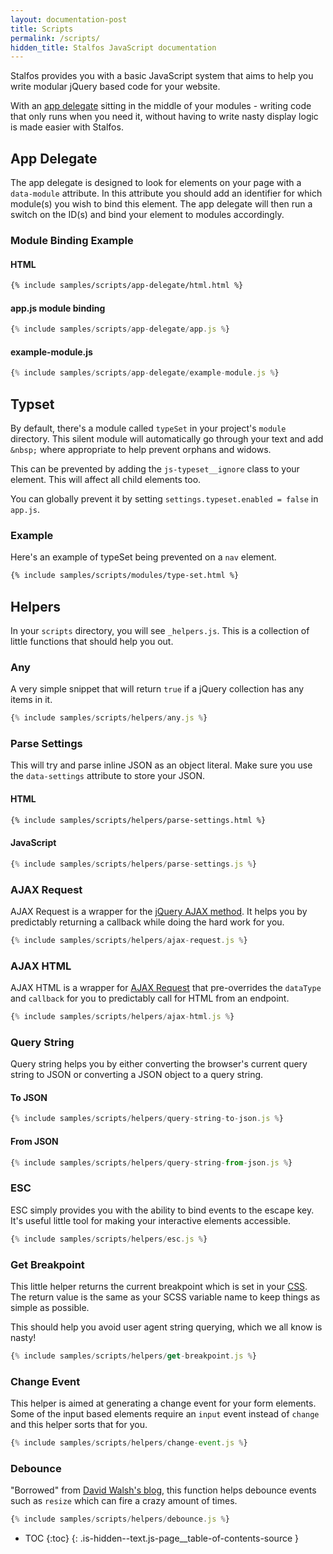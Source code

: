 ```yaml
---
layout: documentation-post
title: Scripts
permalink: /scripts/
hidden_title: Stalfos JavaScript documentation 
---
```


Stalfos provides you with a basic JavaScript system that aims to help you write modular jQuery based code for your website. 

With an [app delegate](#app-delegate) sitting in the middle of your modules - writing code that only runs when you need it, without having to write nasty display logic is made easier with Stalfos.

## App Delegate

The app delegate is designed to look for elements on your page with a `data-module` attribute. In this attribute you should add an identifier for which module(s) you wish to bind this element. The app delegate will then run a switch on the ID(s) and bind your element to modules accordingly.

### Module Binding Example

#### HTML
```html
{% include samples/scripts/app-delegate/html.html %}
```

#### app.js module binding
```javascript
{% include samples/scripts/app-delegate/app.js %}
```

#### example-module.js
```javascript
{% include samples/scripts/app-delegate/example-module.js %}
```

## Typset 

By default, there's a module called `typeSet` in your project's `module` directory. This silent module will automatically go through your text and add `&nbsp;` where appropriate to help prevent orphans and widows.

This can be prevented by adding the `js-typeset__ignore` class to your element. This will affect all child elements too.

You can globally prevent it by setting `settings.typeset.enabled = false` in `app.js`.

### Example 

Here's an example of typeSet being prevented on a `nav` element.

```html
{% include samples/scripts/modules/type-set.html %}
```

## Helpers

In your `scripts` directory, you will see `_helpers.js`. This is a collection of little functions that should help you out.

### Any

A very simple snippet that will return `true` if a jQuery collection has any items in it.

```javascript
{% include samples/scripts/helpers/any.js %}
```

### Parse Settings

This will try and parse inline JSON as an object literal. Make sure you use the `data-settings` attribute to store your JSON.

#### HTML
```html
{% include samples/scripts/helpers/parse-settings.html %}
```


#### JavaScript
```javascript
{% include samples/scripts/helpers/parse-settings.js %}
```

### AJAX Request

AJAX Request is a wrapper for the [jQuery AJAX method](http://api.jquery.com/jquery.ajax/). It helps you by predictably returning a callback while doing the hard work for you. 

```javascript
{% include samples/scripts/helpers/ajax-request.js %}
```

### AJAX HTML

AJAX HTML is a wrapper for [AJAX Request](#ajax-request) that pre-overrides the `dataType` and `callback` for you to predictably call for HTML from an endpoint.

```javascript
{% include samples/scripts/helpers/ajax-html.js %}
```

### Query String

Query string helps you by either converting the browser's current query string to JSON or converting a JSON object to a query string. 

#### To JSON

```javascript
{% include samples/scripts/helpers/query-string-to-json.js %}
```

#### From JSON

```javascript
{% include samples/scripts/helpers/query-string-from-json.js %}
```

### ESC

ESC simply provides you with the ability to bind events to the escape key. It's useful little tool for making your interactive elements accessible. 

```javascript
{% include samples/scripts/helpers/esc.js %}
```

### Get Breakpoint

This little helper returns the current breakpoint which is set in your [CSS](/css/). The return value is the same as your SCSS variable name to keep things as simple as possible. 

This should help you avoid user agent string querying, which we all know is nasty! 

```javascript
{% include samples/scripts/helpers/get-breakpoint.js %}
```

### Change Event

This helper is aimed at generating a change event for your form elements. Some of the input based elements require an `input` event instead of `change` and this helper sorts that for you.

```javascript
{% include samples/scripts/helpers/change-event.js %}
```

### Debounce

"Borrowed" from [David Walsh's blog](http://davidwalsh.name/javascript-debounce-function), this function helps debounce events such as `resize` which can fire a crazy amount of times.

```javascript
{% include samples/scripts/helpers/debounce.js %}
```


* TOC
{:toc}
{: .is-hidden--text.js-page__table-of-contents-source }
